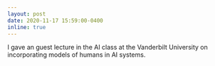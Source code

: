 ```yaml
---
layout: post
date: 2020-11-17 15:59:00-0400
inline: true
---
```

I gave an guest lecture in the AI class at the Vanderbilt University on incorporating models of humans in AI systems.
